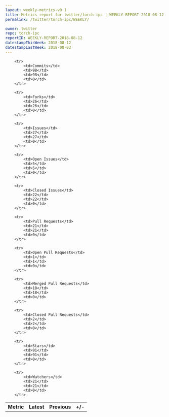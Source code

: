 ```yaml
---
layout: weekly-metrics-v0.1
title: Metrics report for twitter/torch-ipc | WEEKLY-REPORT-2018-08-12
permalink: /twitter/torch-ipc/WEEKLY/

owner: twitter
repo: torch-ipc
reportID: WEEKLY-REPORT-2018-08-12
datestampThisWeek: 2018-08-12
datestampLastWeek: 2018-08-03
---
```




<table style="width: 100%;">
    <tr>
        <th>Metric</th>
        <th>Latest</th>
        <th>Previous</th>
        <th>+/-</th>
    </tr>

        <tr>
            <td>Commits</td>
            <td>98</td>
            <td>98</td>
            <td>0</td>
        </tr>
        
        <tr>
            <td>Forks</td>
            <td>26</td>
            <td>26</td>
            <td>0</td>
        </tr>
        
        <tr>
            <td>Issues</td>
            <td>27</td>
            <td>27</td>
            <td>0</td>
        </tr>
        
        <tr>
            <td>Open Issues</td>
            <td>5</td>
            <td>5</td>
            <td>0</td>
        </tr>
        
        <tr>
            <td>Closed Issues</td>
            <td>22</td>
            <td>22</td>
            <td>0</td>
        </tr>
        
        <tr>
            <td>Pull Requests</td>
            <td>21</td>
            <td>21</td>
            <td>0</td>
        </tr>
        
        <tr>
            <td>Open Pull Requests</td>
            <td>1</td>
            <td>1</td>
            <td>0</td>
        </tr>
        
        <tr>
            <td>Merged Pull Requests</td>
            <td>18</td>
            <td>18</td>
            <td>0</td>
        </tr>
        
        <tr>
            <td>Closed Pull Requests</td>
            <td>2</td>
            <td>2</td>
            <td>0</td>
        </tr>
        
        <tr>
            <td>Stars</td>
            <td>91</td>
            <td>91</td>
            <td>0</td>
        </tr>
        
        <tr>
            <td>Watchers</td>
            <td>21</td>
            <td>21</td>
            <td>0</td>
        </tr>
        
</table>
